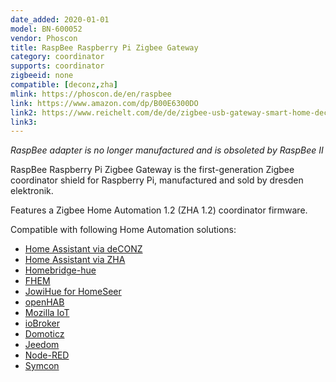 ```yaml
---
date_added: 2020-01-01
model: BN-600052
vendor: Phoscon
title: RaspBee Raspberry Pi Zigbee Gateway
category: coordinator
supports: coordinator
zigbeeid: none
compatible: [deconz,zha]
mlink: https://phoscon.de/en/raspbee
link: https://www.amazon.com/dp/B00E6300DO
link2: https://www.reichelt.com/de/de/zigbee-usb-gateway-smart-home-deconz-ii-p260151.html
link3: 
---
```

*RaspBee adapter is no longer manufactured and is obsoleted by RaspBee II*

RaspBee Raspberry Pi Zigbee Gateway is the first-generation Zigbee coordinator shield for Raspberry Pi, manufactured and sold by dresden elektronik.

Features a Zigbee Home Automation 1.2 (ZHA 1.2) coordinator firmware.


Compatible with following Home Automation solutions:
- [Home Assistant via deCONZ](https://www.home-assistant.io/integrations/deconz/)
- [Home Assistant via ZHA](https://www.home-assistant.io/integrations/zha/)
- [Homebridge-hue](https://www.npmjs.com/package/homebridge-hue)
- [FHEM](https://wiki.fhem.de/wiki/Hue) 
- [JowiHue for HomeSeer](https://forums.homeseer.com/forum/lighting-primary-technology-plug-ins/lighting-primary-technology-discussion/jowihue-w-vuyk)
- [openHAB](https://www.openhab.org/addons/bindings/deconz/) 
- [Mozilla IoT](https://iot.mozilla.org/gateway/)
- [ioBroker](https://github.com/iobroker-community-adapters/ioBroker.deconz)
- [Domoticz](https://github.com/Smanar/Domoticz-deCONZ)
- [Jeedom](https://jeedom.github.io/plugin-deconz/fr_FR)
- [Node-RED](https://github.com/andreypopov/node-red-contrib-deconz)
- [Symcon](https://www.symcon.de/forum/threads/41088-Modul-ZigBee-DeCONZ)
